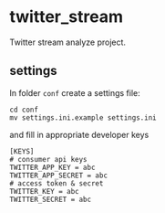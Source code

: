 # twitter_stream

Twitter stream analyze project.

## settings

In folder `conf` create a settings file:

```
cd conf
mv settings.ini.example settings.ini
```

and fill in appropriate developer keys

```
[KEYS]
# consumer api keys
TWITTER_APP_KEY = abc
TWITTER_APP_SECRET = abc
# access token & secret
TWITTER_KEY = abc
TWITTER_SECRET = abc
```
